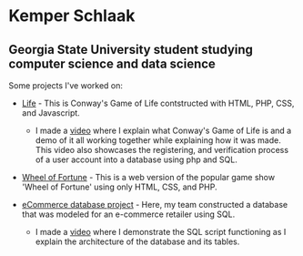 # Kemper Schlaak
## Georgia State University student studying computer science and data science

Some projects I've worked on:



- [Life](life/life.html) - This is Conway's Game of Life contstructed with HTML, PHP, CSS, and Javascript. 

  - I made a [video](https://www.youtube.com/watch?v=6erkLc7cwDs&t=16s) where I explain what Conway's Game of Life is and a demo of it all working together while explaining how it was made. This video also showcases the registering, and verification process of a user account into a database using php and SQL. 

- [Wheel of Fortune]() - This is a web version of the popular game show 'Wheel of Fortune' using only HTML, CSS, and PHP.

- [eCommerce database project]() - Here, my team constructed a database that was modeled for an e-commerce retailer using SQL.

  - I made a [video]() where I demonstrate the SQL script functioning as I explain the architecture of the database and its tables.
